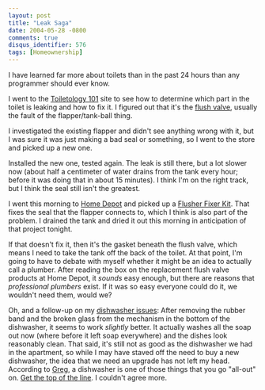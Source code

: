 ```yaml
---
layout: post
title: "Leak Saga"
date: 2004-05-28 -0800
comments: true
disqus_identifier: 576
tags: [Homeownership]
---
```

I have learned far more about toilets than in the past 24 hours than any
programmer should ever know.
 
 I went to the [Toiletology 101](http://www.toiletology.com/index.shtml)
site to see how to determine which part in the toilet is leaking and how
to fix it. I figured out that it's the [flush
valve](http://www.toiletology.com/howtofix.shtml), usually the fault of
the flapper/tank-ball thing.
 
 I investigated the existing flapper and didn't see anything wrong with
it, but I was sure it was just making a bad seal or something, so I went
to the store and picked up a new one.
 
 Installed the new one, tested again. The leak is still there, but a lot
slower now (about half a centimeter of water drains from the tank every
hour; before it was doing that in about 15 minutes). I think I'm on the
right track, but I think the seal still isn't the greatest.
 
 I went this morning to [Home Depot](http://www.homedepot.com) and
picked up a [Flusher Fixer
Kit](http://www.fluidmaster.com/flush_products_555c.html). That fixes
the seal that the flapper connects to, which I think is also part of the
problem. I drained the tank and dried it out this morning in
anticipation of that project tonight.
 
 If that doesn't fix it, then it's the gasket beneath the flush valve,
which means I need to take the tank off the back of the toilet. At that
point, I'm going to have to debate with myself whether it might be an
idea to actually call a plumber. After reading the box on the
replacement flush valve products at Home Depot, it *sounds* easy enough,
but there are reasons that *professional plumbers* exist. If it was so
easy everyone could do it, we wouldn't need them, would we?
 
 Oh, and a follow-up on my [dishwasher
issues](/archive/2004/05/21/cut-again.aspx): After removing the rubber
band and the broken glass from the mechanism in the bottom of the
dishwasher, it seems to work *slightly* better. It actually washes all
the soap out now (where before it left soap everywhere) and the dishes
look reasonably clean. That said, it's still not as good as the
dishwasher we had in the apartment, so while I may have staved off the
need to buy a new dishwasher, the idea that we need an upgrade has not
left my head. According to [Greg](http://www.greghughes.net), a
dishwasher is one of those things that you go "all-out" on. [Get the top
of the
line](http://www.maytag.com/mths/products/product.jsp?model=MDB9750AWW&cs=0&BV_UseBVCookie=Yes).
I couldn't agree more.
